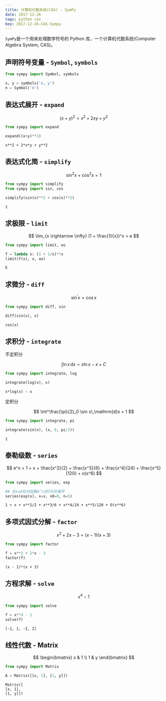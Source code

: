 ```yaml
---
title: 计算机代数系统(CAS) - SymPy
date: 2017-12-26
tags: python cas
key: 2017-12-26-CAS-Sympy
---
```


`SymPy`是一个用来处理数学符号的 Python 库，一个计算机代数系统(Computer Algebra System, CAS)。

## 声明符号变量 - `Symbol`, `symbols`

```python
from sympy import Symbol, symbols

x, y = symbols('x, y')
n = Symbol('n')
```

## 表达式展开 - `expand`

$$ (x + y)^2 = x^2 + 2xy + y^2 $$

```python
from sympy import expand

expand((x+y)**2)
```

```output
x**2 + 2*x*y + y**2
```

## 表达式化简 - `simplify`

$$ \sin^2 x + \cos^2 x = 1 $$

```python
from sympy import simplify
from sympy import sin, cos

simplify(sin(x)**2 + cos(x)**2)
```

```output
1
```

## 求极限 - `limit`

$$
\lim_{x \rightarrow \infty}
(1 + \frac{1}{x})^x
= e
$$

```python
from sympy import limit, oo

f = lambda x: (1 + 1/x)**x
limit(f(x), x, oo)
```

```output
E
```

## 求微分 - `diff`

$$
\sin^\prime x = \cos x
$$

```python
from sympy import diff, sin

diff(sin(x), x)
```

```output
cos(x)
```

## 求积分 - `integrate`

不定积分

$$
\int \ln x\,\mathrm{d}x = x\ln x - x + C
$$

```python
from sympy import integrate, log

integrate(log(x), x)
```

```output
x*log(x) - x
```

定积分

$$
\int^\frac{\pi}{2}_0 \sin x\,\mathrm{d}x = 1
$$

```python
from sympy import integrate, pi

integrate(sin(x), (x, 0, pi/2))
```

```output
1
```

## 泰勒级数 - `series`

$$
e^x = 1 + x + \frac{x^2}{2} + \frac{x^3}{6} + \frac{x^4}{24} + \frac{x^5}{120} + o(x^6)
$$

```python
from sympy import series, exp

## 在x=0处对函数e^x进行5阶展开
series(exp(x), x=x, x0=0, n=5)
```

```output
1 + x + x**2/2 + x**3/6 + x**4/24 + x**5/120 + O(x**6)
```

## 多项式因式分解 - `factor`

$$
x^2 + 2x - 3 = (x - 1)(x + 3)
$$

```python
from sympy import factor

f = x**2 + 2*x - 3
factor(f)
```

```output
(x - 1)*(x + 3)
```

## 方程求解 - `solve`

$$
x^4 - 1
$$

```python
from sympy import solve

f = x**4 - 1
solve(f)
```

```output
[-1, 1, -I, I]
```

## 线性代数 - Matrix

$$
\begin{bmatrix}
    x & 1 \\
    1 & y
\end{bmatrix}
$$

```python
from sympy import Matrix

A = Matrix([[x, 1], [1, y]])
```

```output
Matrix([
[x, 1],
[1, y]])
```